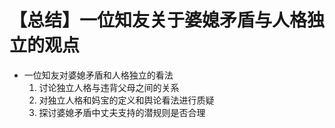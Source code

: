 # 【总结】一位知友关于婆媳矛盾与人格独立的观点

-   一位知友对婆媳矛盾和人格独立的看法
    1.  讨论独立人格与违背父母之间的关系
    2.  对独立人格和妈宝的定义和舆论看法进行质疑
    3.  探讨婆媳矛盾中丈夫支持的潜规则是否合理